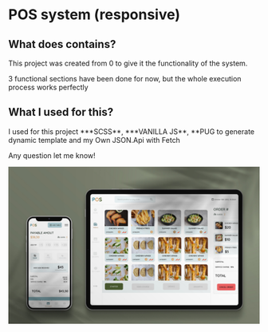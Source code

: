 <h1>POS system (responsive)</h1>
<h2>What does contains?</h2>

<p>This project was created from 0 to give it the functionality of the system.</p>
<p>3 functional sections have been done for now, but the whole execution process works perfectly</p>

<h2>What I used for this?</h2>

<p>I used for this project ***SCSS**, ***VANILLA JS**, **PUG to generate dynamic template and my Own JSON.Api with Fetch

<p>Any question let me know!</p>

<p><img src="cover-presentatio.jpg" widt="80%"></p>
